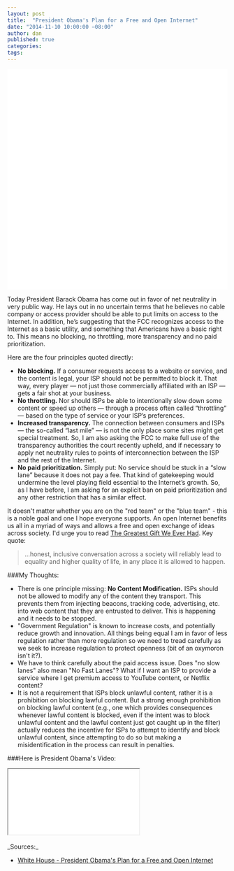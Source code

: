 ```yaml
---
layout: post
title:  "President Obama's Plan for a Free and Open Internet"
date: "2014-11-10 10:00:00 −08:00"
author: dan
published: true
categories:
tags:
---
```


<img class="lazy img-rounded img-responsive" src="data:image/gif;base64,R0lGODlhAQABAIABAP///wAAACwAAAAAAQABAAACAkQBADs=" alt="Open Data" data-src="/assets/img/obama_internet.png" width="750">

Today President Barack Obama has come out in favor of net neutrality in very public way.  He lays out in no uncertain terms that he believes no cable company or access provider should be able to put limits on access to the Internet. In addition, he’s suggesting that the FCC recognizes access to the Internet as a basic utility, and something that Americans have a basic right to. This means no blocking, no throttling, more transparency and no paid prioritization.
<!-- more -->

Here are the four principles quoted directly:  

* **No blocking.** If a consumer requests access to a website or service, and the content is legal, your ISP should not be permitted to block it. That way, every player — not just those commercially affiliated with an ISP — gets a fair shot at your business.
* **No throttling.** Nor should ISPs be able to intentionally slow down some content or speed up others — through a process often called “throttling” — based on the type of service or your ISP’s preferences.
* **Increased transparency.** The connection between consumers and ISPs — the so-called “last mile” — is not the only place some sites might get special treatment. So, I am also asking the FCC to make full use of the transparency authorities the court recently upheld, and if necessary to apply net neutrality rules to points of interconnection between the ISP and the rest of the Internet.
* **No paid prioritization.** Simply put: No service should be stuck in a “slow lane” because it does not pay a fee. That kind of gatekeeping would undermine the level playing field essential to the Internet’s growth. So, as I have before, I am asking for an explicit ban on paid prioritization and any other restriction that has a similar effect.

It doesn't matter whether you are on the "red team" or the "blue team" - this is a noble goal and one I hope everyone supports. An open Internet benefits us all in a myriad of ways and allows a free and open exchange of ideas across society. I'd urge you to read [The Greatest Gift We Ever Had](http://www.raptitude.com/2014/11/the-gift/).  Key quote:

>...honest, inclusive conversation across a society will reliably lead to equality and higher quality of life, in any place it is allowed to happen.

###My Thoughts:
* There is one principle missing: **No Content Modification.** ISPs should not be allowed to modify any of the content they transport.  This prevents them from injecting beacons, tracking code, advertising, etc. into web content that they are entrusted to deliver.  This is happening and it needs to be stopped.
* "Government Regulation" is known to increase costs, and potentially reduce growth and innovation.  All things being equal I am in favor of less regulation rather than more regulation so we need to tread carefully as we seek to increase regulation to protect openness (bit of an oxymoron isn't it?).
* We have to think carefully about the paid access issue. Does "no slow lanes" also mean "No Fast Lanes"?  What if I want an ISP to provide a service where I get premium access to YouTube content, or Netflix content?
* It is not a requirement that ISPs block unlawful content, rather it is a prohibition on blocking lawful content. But a strong enough prohibition on blocking lawful content (e.g., one which provides consequences whenever lawful content is blocked, even if the intent was to block unlawful content and the lawful content just got caught up in the filter) actually reduces the incentive for ISPs to attempt to identify and block unlawful content, since attempting to do so but making a misidentification in the process can result in penalties.

###Here is President Obama's Video:

<!-- 16:9 aspect ratio -->
<div class="embed-responsive embed-responsive-16by9">
  <iframe class="embed-responsive-item" src="//www.youtube.com/embed/uKcjQPVwfDk"></iframe>
</div>

<br>
_Sources:_

* [White House - President Obama's Plan for a Free and Open Internet](http://www.whitehouse.gov/net-neutrality)
